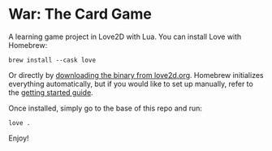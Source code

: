 # War: The Card Game

A learning game project in Love2D with Lua. You can install Love with Homebrew:

```
brew install --cask love
```

Or directly by [downloading the binary from love2d.org](https://love2d.org/#download). Homebrew initializes everything automatically, but if you would like to set up manually, refer to the [getting started guide](https://www.love2d.org/wiki/Getting_Started).

Once installed, simply go to the base of this repo and run:

```
love .
```

Enjoy!
